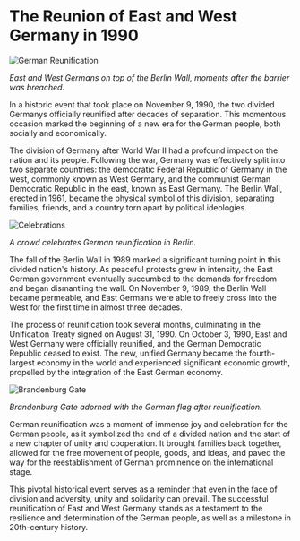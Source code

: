 # The Reunion of East and West Germany in 1990

![German Reunification](/img/1695661839820.png)

*East and West Germans on top of the Berlin Wall, moments after the barrier was breached.*

In a historic event that took place on November 9, 1990, the two divided Germanys officially reunified after decades of separation. This momentous occasion marked the beginning of a new era for the German people, both socially and economically.

The division of Germany after World War II had a profound impact on the nation and its people. Following the war, Germany was effectively split into two separate countries: the democratic Federal Republic of Germany in the west, commonly known as West Germany, and the communist German Democratic Republic in the east, known as East Germany. The Berlin Wall, erected in 1961, became the physical symbol of this division, separating families, friends, and a country torn apart by political ideologies.

![Celebrations](/img/1695661847253.png)

*A crowd celebrates German reunification in Berlin.*

The fall of the Berlin Wall in 1989 marked a significant turning point in this divided nation's history. As peaceful protests grew in intensity, the East German government eventually succumbed to the demands for freedom and began dismantling the wall. On November 9, 1989, the Berlin Wall became permeable, and East Germans were able to freely cross into the West for the first time in almost three decades.

The process of reunification took several months, culminating in the Unification Treaty signed on August 31, 1990. On October 3, 1990, East and West Germany were officially reunified, and the German Democratic Republic ceased to exist. The new, unified Germany became the fourth-largest economy in the world and experienced significant economic growth, propelled by the integration of the East German economy.

![Brandenburg Gate](/img/1695661854552.png)

*Brandenburg Gate adorned with the German flag after reunification.*

German reunification was a moment of immense joy and celebration for the German people, as it symbolized the end of a divided nation and the start of a new chapter of unity and cooperation. It brought families back together, allowed for the free movement of people, goods, and ideas, and paved the way for the reestablishment of German prominence on the international stage.

This pivotal historical event serves as a reminder that even in the face of division and adversity, unity and solidarity can prevail. The successful reunification of East and West Germany stands as a testament to the resilience and determination of the German people, as well as a milestone in 20th-century history.